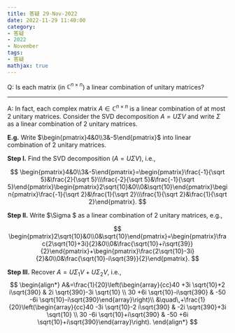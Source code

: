 ```yaml
---
title: 答疑 29-Nov-2022
date: 2022-11-29 11:40:00
category: 
- 答疑
- 2022
- November
tags: 
- 答疑
mathjax: true
---
```


Q: Is each matrix (in $\mathbb C^{n\times n}$) a linear combination of unitary matrices? 

***

A: In fact, each complex matrix $A\in \mathbb C^{n\times n}$ is a linear combination of at most $2$ unitary matrices. Consider the SVD decomposition $A=U\Sigma V$ and write $\Sigma$ as a linear combination of $2$ unitary matrices.

**E.g.** Write $\begin{pmatrix}4&0\\3&-5\end{pmatrix}$ into linear combination of $2$ unitary matrices.

**Step I.** Find the SVD decomposition ($A=U\Sigma V$), i.e.,

$$
\begin{pmatrix}4&0\\3&-5\end{pmatrix}=\begin{pmatrix}\frac{-1}{\sqrt 5}&\frac{2}{\sqrt 5}\\\frac{-2}{\sqrt 5}&\frac{-1}{\sqrt 5}\end{pmatrix}\begin{pmatrix}2\sqrt{10}&0\\0&\sqrt{10}\end{pmatrix}\begin{pmatrix}\frac{-1}{\sqrt 2}&\frac{1}{\sqrt 2}\\\frac{1}{\sqrt 2}&\frac{1}{\sqrt 2}\end{pmatrix}.
$$

**Step II.** Write $\Sigma $ as a linear combination of $2$ unitary matrices, e.g.,

$$
\begin{pmatrix}2\sqrt{10}&0\\0&\sqrt{10}\end{pmatrix}=\begin{pmatrix}\frac{2\sqrt{10}+3i}{2}&0\\0&\frac{\sqrt{10}+i\sqrt{39}}{2}\end{pmatrix}+\begin{pmatrix}\frac{2\sqrt{10}-3i}{2}&0\\0&\frac{\sqrt{10}-i\sqrt{39}}{2}\end{pmatrix}.
$$

**Step III.** Recover $A=U\Sigma_1V+U\Sigma_2V$, i.e.,
$$
\begin{align*}
A&=\frac{1}{20}\left(\begin{array}{cc}40 +3i \sqrt{10}+2 i\sqrt{390} & 2i \sqrt{390}-3i \sqrt{10} \\ 30 +6i \sqrt{10}-i\sqrt{390} & -50 -6i \sqrt{10}-i\sqrt{390}\end{array}\right)\\
&\quad\,+\frac{1}{20}\left(\begin{array}{cc}40 -3i \sqrt{10}-2 i\sqrt{390} & -2i \sqrt{390}+3i \sqrt{10} \\ 30 -6i \sqrt{10}+i\sqrt{390} & -50 +6i \sqrt{10}+i\sqrt{390}\end{array}\right).
\end{align*}
$$

